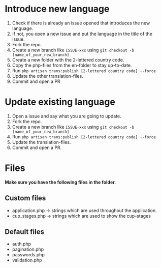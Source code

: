 # Introduce new language

1. Check if there is already an issue opened that introduces the new language.
2. If not, you open a new issue and put the language in the title of the issue.
3. Fork the repo.
4. Create a new branch like `ISSUE-xxx` using `git checkout -b [name_of_your_new_branch]`
3. Create a new folder with the 2-lettered country code.
4. Copy the php-files from the en-folder to stay up-to-date.
5. Run `php artisan trans:publish [2-lettered country code] --force`
6. Update the other translation-files.
7. Commit and open a PR

# Update existing language

1. Open a issue and say what you are going to update.
2. Fork the repo.
3. Create a new branch like `ISSUE-xxx` using `git checkout -b [name_of_your_new_branch]`
5. Run `php artisan trans:publish [2-lettered country code] --force`
5. Update the translation-files.
6. Commit and open a PR.

# Files
**Make sure you have the following files in the folder.**

## Custom files
- application.php -> strings which are used throughout the application.
- cup_stages.php -> strings which are used to show the cup-stages

## Default files

- auth.php
- pagination.php
- passwords.php
- validation.php
